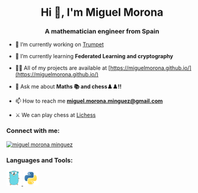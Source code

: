 <h1 align="center">Hi 👋, I'm Miguel Morona</h1>
<h3 align="center">A mathematician engineer from Spain</h3>

- 🔭 I’m currently working on [Trumpet](https://trumpetproject.eu/)

- 🌱 I’m currently learning **Federated Learning and cryptography**

- 👨‍💻 All of my projects are available at [https://miguelmorona.github.io/](https://miguelmorona.github.io/)

- 💬 Ask me about **Maths 📚 and chess♟️♟️!!**

- 📫 How to reach me **miguel.morona.minguez@gmail.com**

- ⚔️ We can play chess at [Lichess](https://lichess.org/@/Usuario_139)

<h3 align="left">Connect with me:</h3>
<p align="left">
<a href="https://linkedin.com/in/miguel-morona-mínguez-740418233/" target="blank"><img align="center" src="https://raw.githubusercontent.com/rahuldkjain/github-profile-readme-generator/master/src/images/icons/Social/linked-in-alt.svg" alt="miguel morona minguez" height="30" width="40" /></a>
</p>

<h3 align="left">Languages and Tools:</h3>
<p align="left"> <a href="https://golang.org" target="_blank" rel="noreferrer"> <img src="https://raw.githubusercontent.com/devicons/devicon/master/icons/go/go-original.svg" alt="go" width="40" height="40"/> </a> <a href="https://www.python.org" target="_blank" rel="noreferrer"> <img src="https://raw.githubusercontent.com/devicons/devicon/master/icons/python/python-original.svg" alt="python" width="40" height="40"/> </a> </p>
